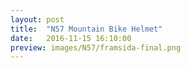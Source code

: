 ```yaml
---
layout: post
title:  "N57 Mountain Bike Helmet"
date:   2016-11-15 16:10:00
preview: images/N57/framsida-final.png
---
```


